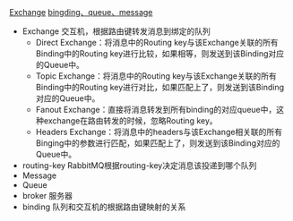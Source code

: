 [Exchange](https://www.jianshu.com/p/04f443dcd8bd)
[bingding、queue、message](https://www.jianshu.com/p/fc97159f31d1)
* Exchange 交互机，根据路由键转发消息到绑定的队列
    * Direct Exchange：将消息中的Routing key与该Exchange关联的所有Binding中的Routing key进行比较，如果相等，则发送到该Binding对应的Queue中。
    * Topic Exchange：将消息中的Routing key与该Exchange关联的所有Binding中的Routing key进行对比，如果匹配上了，则发送到该Binding对应的Queue中。
    * Fanout Exchange：直接将消息转发到所有binding的对应queue中，这种exchange在路由转发的时候，忽略Routing key。
    * Headers Exchange：将消息中的headers与该Exchange相关联的所有Binging中的参数进行匹配，如果匹配上了，则发送到该Binding对应的Queue中。
* routing-key  RabbitMQ根据routing-key决定消息该投递到哪个队列  
* Message
* Queue
* broker 服务器
* binding 队列和交互机的根据路由键映射的关系
